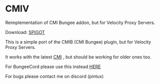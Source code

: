 # CMIV
Reimplementation of CMI Bungee addon, but for Velocity Proxy Servers. 

Download: [SPIGOT](https://www.spigotmc.org/resources/cmi-velocity.111751/)

This is a simple port of the CMIB (CMI Bungee) plugin, but for Velocity Proxy Servers.

It works with the latest [CMI](https://www.spigotmc.org/resources/cmi-298-commands-insane-kits-portals-essentials-economy-mysql-sqlite-much-more.3742/) , but should be working for older ones too.

For BungeeCord please use this instead [HERE](https://www.zrips.net/cmib/)

For bugs please contact me on discord (pintux)
